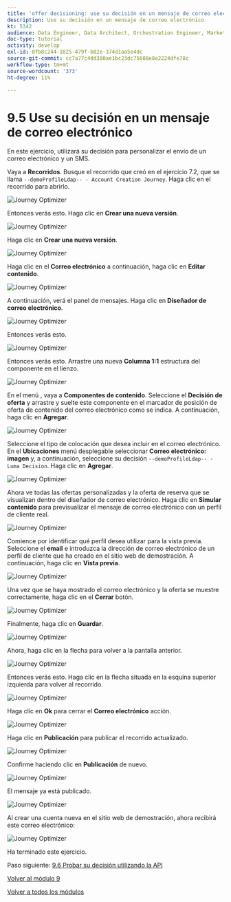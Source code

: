 ```yaml
---
title: 'offer decisioning: use su decisión en un mensaje de correo electrónico'
description: Use su decisión en un mensaje de correo electrónico
kt: 5342
audience: Data Engineer, Data Architect, Orchestration Engineer, Marketer
doc-type: tutorial
activity: develop
exl-id: 0fb8c244-1025-479f-b82e-374d1aa5e4dc
source-git-commit: cc7a77c4dd380ae1bc23dc75608e8e2224dfe78c
workflow-type: tm+mt
source-wordcount: '373'
ht-degree: 11%

---
```


# 9.5 Use su decisión en un mensaje de correo electrónico

En este ejercicio, utilizará su decisión para personalizar el envío de un correo electrónico y un SMS.

Vaya a **Recorridos**. Busque el recorrido que creó en el ejercicio 7.2, que se llama `--demoProfileLdap-- - Account Creation Journey`. Haga clic en el recorrido para abrirlo.

![Journey Optimizer](./images/emailoffer1.png)

Entonces verás esto. Haga clic en **Crear una nueva versión**.

![Journey Optimizer](./images/journey1.png)

Haga clic en **Crear una nueva versión**.

![Journey Optimizer](./images/journey2.png)

Haga clic en el **Correo electrónico** a continuación, haga clic en **Editar contenido**.

![Journey Optimizer](./images/journey3.png)

A continuación, verá el panel de mensajes. Haga clic en **Diseñador de correo electrónico**.

![Journey Optimizer](./images/emailoffer2.png)

Entonces verás esto.

![Journey Optimizer](./images/emailoffer5.png)

Entonces verás esto. Arrastre una nueva **Columna 1:1** estructura del componente en el lienzo.

![Journey Optimizer](./images/emailoffer6.png)

En el menú , vaya a **Componentes de contenido**. Seleccione el **Decisión de oferta** y arrastre y suelte este componente en el marcador de posición de oferta de contenido del correo electrónico como se indica. A continuación, haga clic en **Agregar**.

![Journey Optimizer](./images/emailoffer7.png)

Seleccione el tipo de colocación que desea incluir en el correo electrónico. En el **Ubicaciones** menú desplegable seleccionar **Correo electrónico: imagen** y, a continuación, seleccione su decisión `--demoProfileLdap-- - Luma Decision`. Haga clic en **Agregar**.

![Journey Optimizer](./images/emailoffer8.png)

Ahora ve todas las ofertas personalizadas y la oferta de reserva que se visualizan dentro del diseñador de correo electrónico. Haga clic en  **Simular contenido** para previsualizar el mensaje de correo electrónico con un perfil de cliente real.

![Journey Optimizer](./images/emailoffer9.png)

Comience por identificar qué perfil desea utilizar para la vista previa. Seleccione el **email** e introduzca la dirección de correo electrónico de un perfil de cliente que ha creado en el sitio web de demostración. A continuación, haga clic en **Vista previa**.

![Journey Optimizer](./images/emailoffer10.png)

Una vez que se haya mostrado el correo electrónico y la oferta se muestre correctamente, haga clic en el **Cerrar** botón.

![Journey Optimizer](./images/emailoffer11.png)

Finalmente, haga clic en **Guardar**.

![Journey Optimizer](./images/emailoffer12.png)

Ahora, haga clic en la flecha para volver a la pantalla anterior.

![Journey Optimizer](./images/emailoffer13.png)

Entonces verás esto. Haga clic en la flecha situada en la esquina superior izquierda para volver al recorrido.

![Journey Optimizer](./images/emailoffer14.png)

Haga clic en **Ok** para cerrar el **Correo electrónico** acción.

![Journey Optimizer](./images/emailoffer14a.png)

Haga clic en **Publicación** para publicar el recorrido actualizado.

![Journey Optimizer](./images/emailoffer14b.png)

Confirme haciendo clic en **Publicación** de nuevo.

![Journey Optimizer](./images/emailoffer15.png)

El mensaje ya está publicado.

![Journey Optimizer](./images/emailoffer16.png)

Al crear una cuenta nueva en el sitio web de demostración, ahora recibirá este correo electrónico:

![Journey Optimizer](./images/emailoffer17.png)

Ha terminado este ejercicio.

Paso siguiente: [9.6 Probar su decisión utilizando la API](./ex6.md)

[Volver al módulo 9](./offer-decisioning.md)

[Volver a todos los módulos](./../../overview.md)
